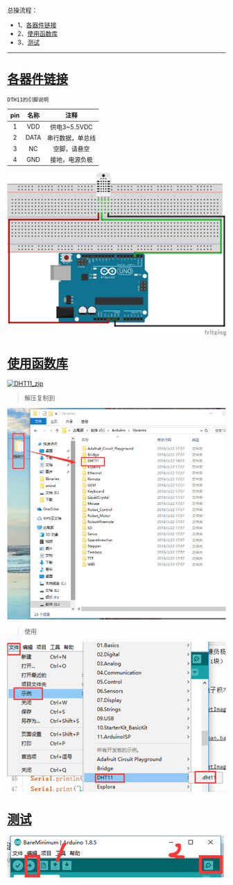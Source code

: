 总操流程：
- 1、[各器件链接](#arduino-01)
- 2、[使用函数库](#arduino-02)
- 3、[测试](#arduino-03)

----------
# <a name="arduino-01" href="#" >各器件链接</a>

`DTH11的引脚说明`

| pin | 名称 | 注释 |
| :-: | :-: | :-: |
| 1 | VDD| 供电3~5.5VDC |
| 2 | DATA | 串行数据，单总线 |
| 3 | NC | 空脚，请悬空 |
| 4 | GND | 接地，电源负极 |

![](image/16-1.png)
# <a name="arduino-02" href="#" >使用函数库</a>

[![](https://img.shields.io/badge/DHT11-zip-green.svg "DHT11_zip")](https://pan.baidu.com/s/1Uzjp4Kph_Ku586kteI7qUg)

> 解压复制到

![](image/16-2.png)

> 使用

![](image/16-3.png)
# <a name="arduino-03" href="#" >测试</a>
![](image/14-2.png)